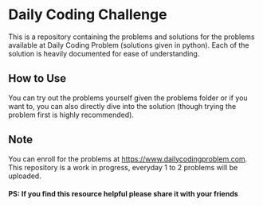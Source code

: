 # Daily Coding Challenge
This is a repository containing the problems and solutions for the problems available at Daily Coding Problem (solutions given in python).
Each of the solution is heavily documented for ease of understanding.

## How to Use
You can try out the problems yourself given the problems folder or if you want to, you can also directly dive into the solution (though trying the problem first is highly recommended).

## Note
You can enroll for the problems at https://www.dailycodingproblem.com.
This repository is a work in progress, everyday 1 to 2 problems will be uploaded.

#### PS: If you find this resource helpful please share it with your friends
